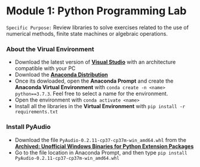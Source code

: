 # Module 1: Python Programming Lab
`Specific Purpose:` Review libraries to solve exercises related to the use of numerical methods, finite state machines or algebraic operations.

### About the Virual Environment
* Download the latest version of [**Visual Studio**](https://docs.microsoft.com/en-US/cpp/windows/latest-supported-vc-redist?view=msvc-170) with an architecture compatible with your PC 
* Download the [**Anaconda Distribution**](https://www.anaconda.com/products/distribution)
* Once its dowloaded, open the **Anaconda Prompt** and create the **Anaconda Virtual Environment** with `conda create -n <name> python==3.7.3`. Feel free to select a name for the environment.
* Open the environment with `conda activate <name>`
* Install all the libraries in the **Virtual Environment** with `pip install -r requirements.txt`

### Install PyAudio
* Download the file `PyAudio‑0.2.11‑cp37‑cp37m‑win_amd64.whl` from the [**Archived: Unofficial Windows Binaries for Python Extension Packages**](https://www.lfd.uci.edu/~gohlke/pythonlibs/)
* Go to the file location in Anaconda Prompt, and then type `pip install PyAudio‑0.2.11‑cp37‑cp37m‑win_amd64.whl`
